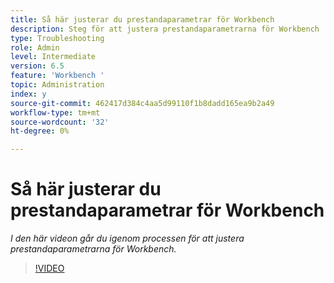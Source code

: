 ```yaml
---
title: Så här justerar du prestandaparametrar för Workbench
description: Steg för att justera prestandaparametrarna för Workbench
type: Troubleshooting
role: Admin
level: Intermediate
version: 6.5
feature: 'Workbench '
topic: Administration
index: y
source-git-commit: 462417d384c4aa5d99110f1b8dadd165ea9b2a49
workflow-type: tm+mt
source-wordcount: '32'
ht-degree: 0%

---
```



# Så här justerar du prestandaparametrar för Workbench

*I den här videon går du igenom processen för att justera prestandaparametrarna för Workbench.*

>[!VIDEO](https://video.tv.adobe.com/v/335511?quality=9&learn=on)

